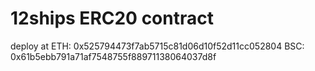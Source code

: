 # 12ships ERC20 contract

deploy at 
ETH: 0x525794473f7ab5715c81d06d10f52d11cc052804
BSC: 0x61b5ebb791a71af7548755f88971138064037d8f

